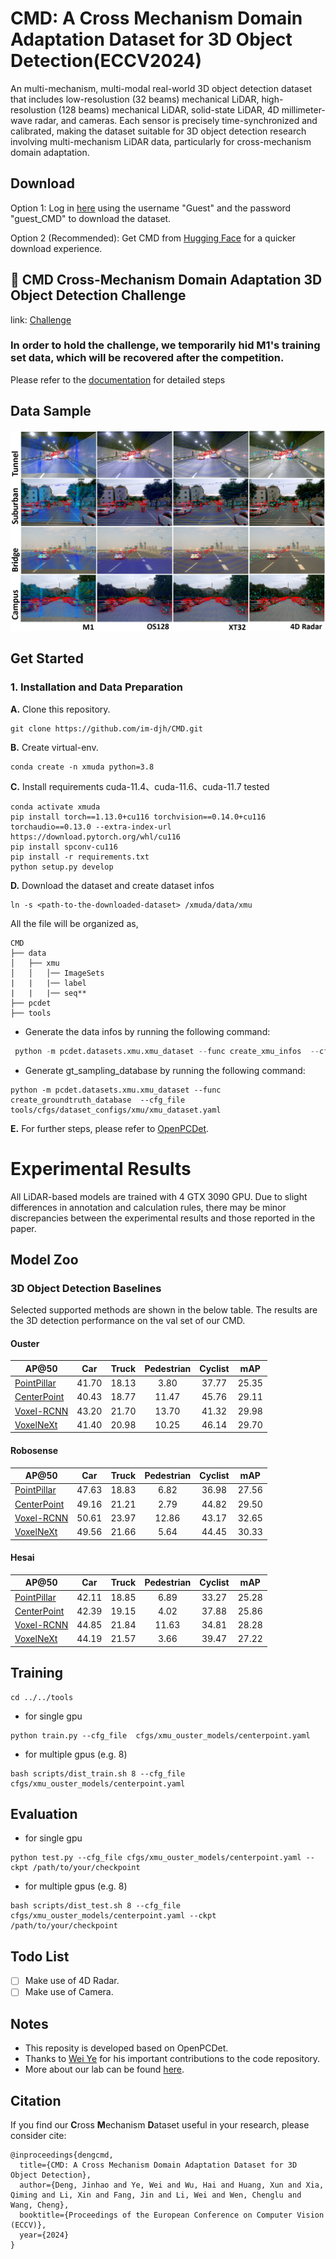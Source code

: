 # CMD: A Cross Mechanism Domain Adaptation Dataset for 3D Object Detection(ECCV2024)

An multi-mechanism, multi-modal real-world 3D object detection dataset that includes low-resolustion (32 beams) mechanical LiDAR, high-resolustion (128 beams) mechanical LiDAR, solid-state LiDAR, 4D millimeter-wave radar, and cameras. Each sensor is precisely time-synchronized and calibrated, making the dataset suitable for 3D object detection research involving multi-mechanism LiDAR data, particularly for cross-mechanism domain adaptation.

## Download
Option 1: Log in [here](http://39.98.109.195:1000/) using the username "Guest" and the password "guest_CMD" to download the dataset.

Option 2 (Recommended): Get CMD from [Hugging Face](https://huggingface.co/datasets/jinhaodeng/CMD/tree/main) for a quicker download experience.

## :balloon: CMD Cross-Mechanism Domain Adaptation 3D Object Detection Challenge

link: [Challenge](https://www.codabench.org/competitions/7749/)

### **In order to hold the challenge, we temporarily hid M1's training set data, which will be recovered after the competition.**

Please refer to the [documentation](docs/competitiontrack.md) for detailed steps

## Data Sample
![sample](docs/data_vis.png)

## Get Started

### 1. Installation and Data Preparation
**A.** Clone this repository.
```shell
git clone https://github.com/im-djh/CMD.git
```
**B.** Create virtual-env.
```shell
conda create -n xmuda python=3.8
```

**C.** Install requirements
cuda-11.4、cuda-11.6、cuda-11.7 tested
```
conda activate xmuda
pip install torch==1.13.0+cu116 torchvision==0.14.0+cu116 torchaudio==0.13.0 --extra-index-url https://download.pytorch.org/whl/cu116
pip install spconv-cu116	
pip install -r requirements.txt
python setup.py develop
```

**D.** Download the dataset and create dataset infos

```
ln -s <path-to-the-downloaded-dataset> /xmuda/data/xmu
```
All the file will be organized as,
```
CMD
├── data
│   ├── xmu
│   │   │── ImageSets
|   |   |── label
|   |   |── seq**     
├── pcdet
├── tools
```

- Generate the data infos by running the following command: 
```python 
 python -m pcdet.datasets.xmu.xmu_dataset --func create_xmu_infos  --cfg_file tools/cfgs/dataset_configs/xmu/xmuda_dataset.yaml
```
- Generate gt_sampling_database by running the following command: 
```
python -m pcdet.datasets.xmu.xmu_dataset --func create_groundtruth_database  --cfg_file tools/cfgs/dataset_configs/xmu/xmu_dataset.yaml
```

**E.** For further steps, please refer to [OpenPCDet](https://github.com/open-mmlab/OpenPCDet).

# Experimental Results
All LiDAR-based models are trained with 4 GTX 3090 GPU. 
Due to slight differences in annotation and calculation rules, there may be minor discrepancies between the experimental results and those reported in the paper.
## Model Zoo 
### 3D Object Detection Baselines
Selected supported methods are shown in the below table. The results are the 3D detection performance on the val set of our CMD.

#### Ouster
|AP@50                                                        | Car|Truck |Pedestrian | Cyclist | mAP    |
| ------------------------------------------------------ | :-----: | :--------: | :----: |:----: |:----: |
| [PointPillar](tools/cfgs/xmu_ouster_models/pointpillar_1x.yaml) | 41.70   | 18.13      | 3.80   | 37.77  |25.35|
[CenterPoint](tools/cfgs/xmu_ouster_models/centerpoint.yaml)| 40.43|18.77|11.47|45.76|29.11| 
[Voxel-RCNN](tools/cfgs/xmu_ouster_models/voxel_rcnn.yaml)| 43.20   | 21.70      | 13.70   | 41.32  |29.98| 
[VoxelNeXt](tools/cfgs/xmu_ouster_models/voxelnext_ioubranch_large.yaml) | 41.40   | 20.98      | 10.25   | 46.14  |29.70 |


#### Robosense
|AP@50                                                        | Car|Truck |Pedestrian | Cyclist | mAP    |
| ------------------------------------------------------ | :-----: | :--------: | :----: |:----: |:----: |
| [PointPillar](tools/cfgs/xmu_robosense_models/pointpillar_1x.yaml) | 47.63   | 18.83      | 6.82   | 36.98  |27.56|
[CenterPoint](tools/cfgs/xmu_robosense_models/centerpoint.yaml)| 49.16|21.21|2.79|44.82|29.50| 
[Voxel-RCNN](tools/cfgs/xmu_robosense_models/voxel_rcnn.yaml)| 50.61   | 23.97      | 12.86   | 43.17  |32.65| 
[VoxelNeXt](tools/cfgs/xmu_robosense_models/voxelnext_ioubranch_large.yaml) | 49.56   | 21.66      | 5.64   | 44.45  |30.33 |


#### Hesai
|AP@50                                                        | Car|Truck |Pedestrian | Cyclist | mAP    |
| ------------------------------------------------------ | :-----: | :--------: | :----: |:----: |:----: |
| [PointPillar](tools/cfgs/xmu_hesai_models/pointpillar_1x.yaml) | 42.11   | 18.85      | 6.89   | 33.27  |25.28|
[CenterPoint](tools/cfgs/xmu_hesai_models/centerpoint.yaml)| 42.39|19.15|4.02|37.88|25.86| 
[Voxel-RCNN](tools/cfgs/xmu_hesai_models/voxel_rcnn.yaml)| 44.85   | 21.84      | 11.63   | 34.81  |28.28| 
[VoxelNeXt](tools/cfgs/xmu_hesai_models/voxelnext_ioubranch_large.yaml) | 44.19   | 21.57      | 3.66   | 39.47  |27.22 |



## Training
```
cd ../../tools
```
- for single gpu
```
python train.py --cfg_file  cfgs/xmu_ouster_models/centerpoint.yaml 
```
- for multiple gpus (e.g. 8)
```
bash scripts/dist_train.sh 8 --cfg_file cfgs/xmu_ouster_models/centerpoint.yaml 
```

## Evaluation
- for single gpu
```
python test.py --cfg_file cfgs/xmu_ouster_models/centerpoint.yaml --ckpt /path/to/your/checkpoint 
```
- for multiple gpus (e.g. 8)
```
bash scripts/dist_test.sh 8 --cfg_file cfgs/xmu_ouster_models/centerpoint.yaml --ckpt /path/to/your/checkpoint 
```


## Todo List
- [ ] Make use of 4D Radar.
- [ ] Make use of Camera.

## Notes
- This reposity is developed based on OpenPCDet.
- Thanks to [Wei Ye](https://github.com/wayyeah) for his important contributions to the code repository.
- More about our lab can be found [here](https://asc.xmu.edu.cn/).

## Citation
If you find our **C**ross **M**echanism **D**ataset useful in your research, please consider cite:

```
@inproceedings{dengcmd,
  title={CMD: A Cross Mechanism Domain Adaptation Dataset for 3D Object Detection},
  author={Deng, Jinhao and Ye, Wei and Wu, Hai and Huang, Xun and Xia, Qiming and Li, Xin and Fang, Jin and Li, Wei and Wen, Chenglu and Wang, Cheng},
  booktitle={Proceedings of the European Conference on Computer Vision (ECCV)},
  year={2024}
}
```
